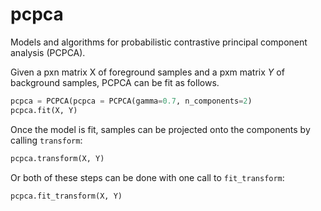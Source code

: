 # pcpca

Models and algorithms for probabilistic contrastive principal component analysis (PCPCA).

Given a pxn matrix X of foreground samples and a pxm matrix $Y$ of background samples, PCPCA can be fit as follows.

```python
pcpca = PCPCA(pcpca = PCPCA(gamma=0.7, n_components=2)
pcpca.fit(X, Y)
```

Once the model is fit, samples can be projected onto the components by calling `transform`:

```python
pcpca.transform(X, Y)
```

Or both of these steps can be done with one call to `fit_transform`:

```python
pcpca.fit_transform(X, Y)
```
